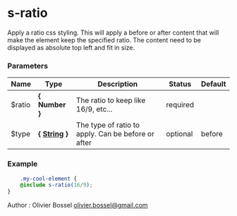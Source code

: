 # s-ratio

Apply a ratio css styling. This will apply a before or after content that will make the element keep the specified ratio.
The content need to be displayed as absolute top left and fit in size.



### Parameters
Name  |  Type  |  Description  |  Status  |  Default
------------  |  ------------  |  ------------  |  ------------  |  ------------
$ratio  |  **{ Number }**  |  The ratio to keep like 16/9, etc...  |  required  |
$type  |  **{ [String](http://www.sass-lang.com/documentation/file.SASS_REFERENCE.html#sass-script-strings) }**  |  The type of ratio to apply. Can be before or after  |  optional  |  before

### Example
```scss
	.my-cool-element {
	@include s-ratio(16/9);
}
```
Author : Olivier Bossel [olivier.bossel@gmail.com](mailto:olivier.bossel@gmail.com)